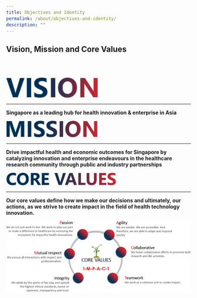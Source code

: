 ```yaml
---
title: Objectives and Identity
permalink: /about/objectives-and-identity/
description: ""
---
```

Vision, Mission and Core Values
-------------------------------
<br><br>

<img src="/images/About/nhic_vision.jpg" style="width:250px">

***

**Singapore as a leading hub for health innovation &amp; enterprise in Asia**

<img src="/images/About/nhic_mission.jpg" style="width:250px">

* * *

**Drive impactful health and economic outcomes for Singapore by catalyzing innovation and enterprise endeavours in the healthcare research community through public and industry partnerships**

<img src="/images/About/nhic_corevaluesh.jpg" style="width:300px">

* * *

**Our core values define how we make our decisions and ultimately, our actions, as we strive to create impact in the field of health technology innovation.**

<img src="/images/About/nhic_corevalues.jpg">